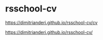 # rsschool-cv

https://dimitrianderi.github.io/rsschool-cv/cv


https://dimitrianderi.github.io/rsschool-cv/
